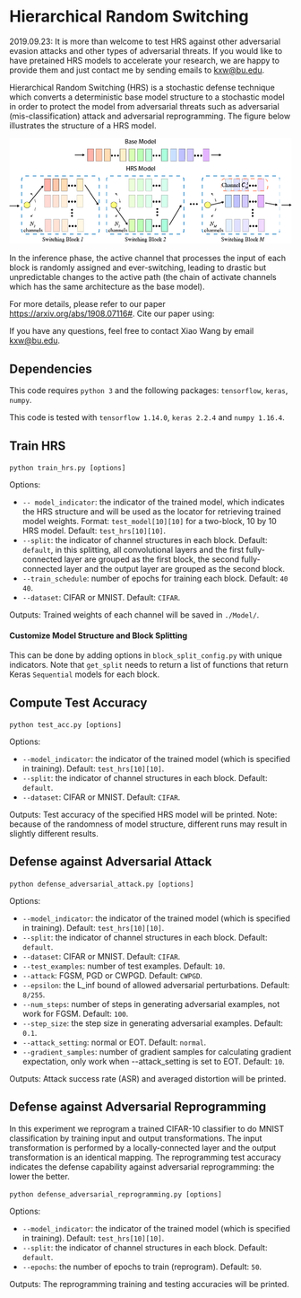 Hierarchical Random Switching
=============================
2019.09.23:
It is more than welcome to test HRS against other adversarial evasion attacks and other types of adversarial threats. If you would like to have pretained HRS models to accelerate your research, we are happy to provide them and just contact me by sending emails to  kxw@bu.edu.

Hierarchical Random Switching (HRS) is a stochastic defense technique which
converts a deterministic base model structure to a stochastic model in
order to protect the model from adversarial threats such as adversarial
(mis-classification) attack and adversarial reprogramming. The
figure below illustrates the structure of a HRS model.

![](https://github.com/KieranXWang/HRS/raw/master/Figures/ijcai_hrs.png)

In the inference phase, the active channel that processes the input of
each block is randomly assigned and ever-switching, leading to drastic but
unpredictable changes to the active path (the chain of activate channels
which has the same architecture as the base model).

For more details, please refer to our paper https://arxiv.org/abs/1908.07116#. Cite our paper using:


If you have any questions, feel free to contact Xiao Wang by email kxw@bu.edu.


## Dependencies
This code requires `python 3` and the following packages: `tensorflow`,
`keras`, `numpy`.

This code is tested with `tensorflow 1.14.0`, `keras 2.2.4` and `numpy 1.16.4`.


## Train HRS
`python train_hrs.py [options]`

Options:
* `-- model_indicator`: the indicator of the trained model, which indicates
the HRS structure and will be used as the locator for retrieving trained model
weights. Format: `test_model[10][10]` for a two-block, 10 by 10 HRS model.
Default: `test_hrs[10][10]`.
* `--split`: the indicator of channel structures in each block.
Default: `default`, in this splitting, all convolutional layers and the first
fully-connected layer are grouped as the first block, the second fully-connected layer
and the output layer are grouped as the second block.
* `--train_schedule`: number of epochs for training each block. Default: `40 40`.
* `--dataset`: CIFAR or MNIST. Default: `CIFAR`.

Outputs:
Trained weights of each channel will be saved in `./Model/`.

#### Customize Model Structure and Block Splitting
This can be done by adding options in `block_split_config.py` with unique indicators. Note that `get_split` needs to
return a list of functions that return Keras `Sequential` models for each block.

## Compute Test Accuracy
`python test_acc.py [options]`

Options:
* `--model_indicator`: the indicator of the trained model (which is specified in training).
Default: `test_hrs[10][10]`.
* `--split`: the indicator of channel structures in each block. Default: `default`.
* `--dataset`: CIFAR or MNIST. Default: `CIFAR`.

Outputs:
Test accuracy of the specified HRS model will be printed. Note: because
of the randomness of model structure, different runs may result in slightly
different results.

## Defense against Adversarial Attack
`python defense_adversarial_attack.py [options]`

Options:
* `--model_indicator`: the indicator of the trained model (which is specified in training). Default: `test_hrs[10][10]`.
* `--split`: the indicator of channel structures in each block. Default: `default`.
* `--dataset`: CIFAR or MNIST. Default: `CIFAR`.
* `--test_examples`: number of test examples. Default: `10`.
* `--attack`: FGSM, PGD or CWPGD. Default: `CWPGD`.
* `--epsilon`: the L_inf bound of allowed adversarial perturbations. Default: `8/255`.
* `--num_steps`: number of steps in generating adversarial examples, not work for FGSM. Default: `100`.
* `--step_size`: the step size in generating adversarial examples. Default: `0.1`.
* `--attack_setting`: normal or EOT. Default: `normal`.
* `--gradient_samples`: number of gradient samples for calculating gradient expectation, only work when --attack_setting is set to EOT. Default: `10`.

Outputs:
Attack success rate (ASR) and averaged distortion will be printed.

## Defense against Adversarial Reprogramming
In this experiment we reprogram a trained CIFAR-10 classifier to do MNIST
classification by training input and output transformations. The input transformation
is performed by a locally-connected layer and the output transformation is
an identical mapping. The reprogramming test accuracy indicates the defense
capability against adversarial reprogramming: the lower the better.

`python defense_adversarial_reprogramming.py [options]`

Options:
* `--model_indicator`: the indicator of the trained model (which is specified in training). Default: `test_hrs[10][10]`.
* `--split`: the indicator of channel structures in each block. Default: `default`.
* `--epochs`: the number of epochs to train (reprogram). Default: `50`.

Outputs:
The reprogramming training and testing accuracies will be printed.


